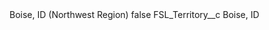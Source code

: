 <?xml version="1.0" encoding="UTF-8"?>
<CustomMetadata xmlns="http://soap.sforce.com/2006/04/metadata" xmlns:xsi="http://www.w3.org/2001/XMLSchema-instance" xmlns:xsd="http://www.w3.org/2001/XMLSchema">
    <label>Boise, ID (Northwest Region)</label>
    <protected>false</protected>
    <values>
        <field>FSL_Territory__c</field>
        <value xsi:type="xsd:string">Boise, ID</value>
    </values>
</CustomMetadata>
